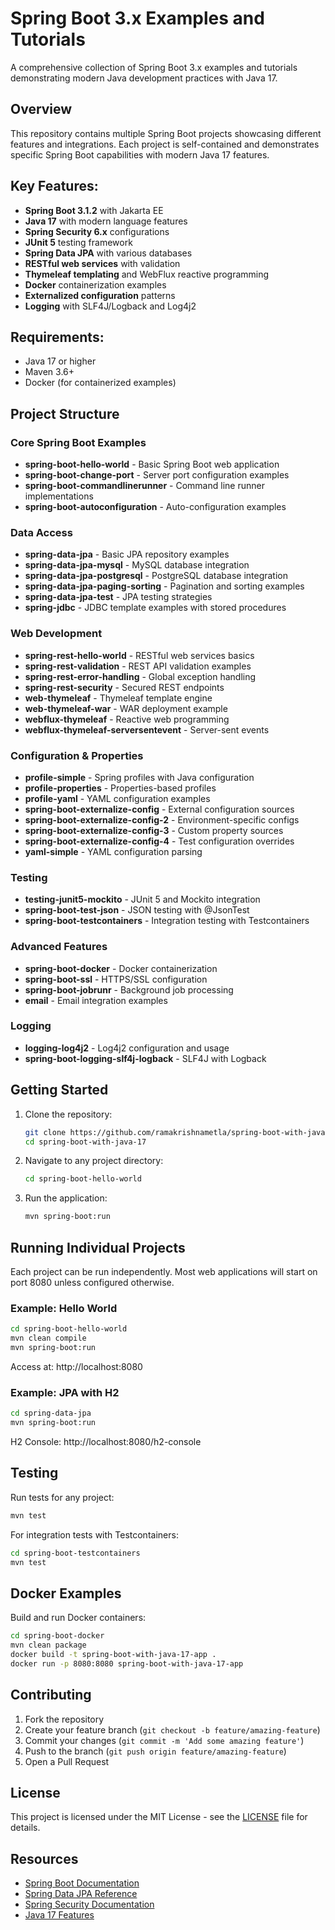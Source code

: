 # Spring Boot 3.x Examples and Tutorials

A comprehensive collection of Spring Boot 3.x examples and tutorials demonstrating modern Java development practices with Java 17.

## Overview

This repository contains multiple Spring Boot projects showcasing different features and integrations. Each project is self-contained and demonstrates specific Spring Boot capabilities with modern Java 17 features.

## Key Features:
- **Spring Boot 3.1.2** with Jakarta EE
- **Java 17** with modern language features  
- **Spring Security 6.x** configurations
- **JUnit 5** testing framework
- **Spring Data JPA** with various databases
- **RESTful web services** with validation
- **Thymeleaf templating** and WebFlux reactive programming
- **Docker** containerization examples
- **Externalized configuration** patterns
- **Logging** with SLF4J/Logback and Log4j2

## Requirements:
- Java 17 or higher
- Maven 3.6+
- Docker (for containerized examples)

## Project Structure

### Core Spring Boot Examples
- **spring-boot-hello-world** - Basic Spring Boot web application
- **spring-boot-change-port** - Server port configuration examples
- **spring-boot-commandlinerunner** - Command line runner implementations
- **spring-boot-autoconfiguration** - Auto-configuration examples

### Data Access
- **spring-data-jpa** - Basic JPA repository examples
- **spring-data-jpa-mysql** - MySQL database integration
- **spring-data-jpa-postgresql** - PostgreSQL database integration
- **spring-data-jpa-paging-sorting** - Pagination and sorting examples
- **spring-data-jpa-test** - JPA testing strategies
- **spring-jdbc** - JDBC template examples with stored procedures

### Web Development
- **spring-rest-hello-world** - RESTful web services basics
- **spring-rest-validation** - REST API validation examples
- **spring-rest-error-handling** - Global exception handling
- **spring-rest-security** - Secured REST endpoints
- **web-thymeleaf** - Thymeleaf template engine
- **web-thymeleaf-war** - WAR deployment example
- **webflux-thymeleaf** - Reactive web programming
- **webflux-thymeleaf-serversentevent** - Server-sent events

### Configuration & Properties
- **profile-simple** - Spring profiles with Java configuration
- **profile-properties** - Properties-based profiles
- **profile-yaml** - YAML configuration examples
- **spring-boot-externalize-config** - External configuration sources
- **spring-boot-externalize-config-2** - Environment-specific configs
- **spring-boot-externalize-config-3** - Custom property sources
- **spring-boot-externalize-config-4** - Test configuration overrides
- **yaml-simple** - YAML configuration parsing

### Testing
- **testing-junit5-mockito** - JUnit 5 and Mockito integration
- **spring-boot-test-json** - JSON testing with @JsonTest
- **spring-boot-testcontainers** - Integration testing with Testcontainers

### Advanced Features
- **spring-boot-docker** - Docker containerization
- **spring-boot-ssl** - HTTPS/SSL configuration
- **spring-boot-jobrunr** - Background job processing
- **email** - Email integration examples

### Logging
- **logging-log4j2** - Log4j2 configuration and usage
- **spring-boot-logging-slf4j-logback** - SLF4J with Logback

## Getting Started

1. Clone the repository:
   ```bash
   git clone https://github.com/ramakrishnametla/spring-boot-with-java-17.git
   cd spring-boot-with-java-17
   ```

2. Navigate to any project directory:
   ```bash
   cd spring-boot-hello-world
   ```

3. Run the application:
   ```bash
   mvn spring-boot:run
   ```

## Running Individual Projects

Each project can be run independently. Most web applications will start on port 8080 unless configured otherwise.

### Example: Hello World
```bash
cd spring-boot-hello-world
mvn clean compile
mvn spring-boot:run
```
Access at: http://localhost:8080

### Example: JPA with H2
```bash
cd spring-data-jpa
mvn spring-boot:run
```
H2 Console: http://localhost:8080/h2-console

## Testing

Run tests for any project:
```bash
mvn test
```

For integration tests with Testcontainers:
```bash
cd spring-boot-testcontainers
mvn test
```

## Docker Examples

Build and run Docker containers:
```bash
cd spring-boot-docker
mvn clean package
docker build -t spring-boot-with-java-17-app .
docker run -p 8080:8080 spring-boot-with-java-17-app
```

## Contributing

1. Fork the repository
2. Create your feature branch (`git checkout -b feature/amazing-feature`)
3. Commit your changes (`git commit -m 'Add some amazing feature'`)
4. Push to the branch (`git push origin feature/amazing-feature`)
5. Open a Pull Request

## License

This project is licensed under the MIT License - see the [LICENSE](LICENSE) file for details.

## Resources

- [Spring Boot Documentation](https://spring.io/projects/spring-boot)
- [Spring Data JPA Reference](https://spring.io/projects/spring-data-jpa)
- [Spring Security Documentation](https://spring.io/projects/spring-security)
- [Java 17 Features](https://openjdk.java.net/projects/jdk/17/)
